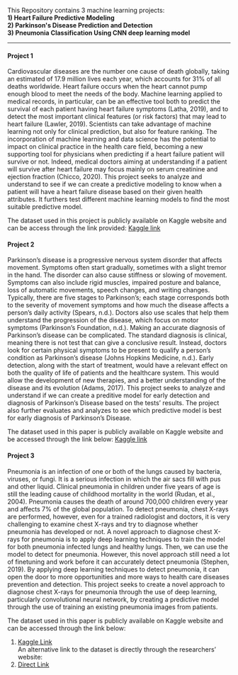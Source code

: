 This Repository contains 3 machine learning projects:  
**1) Heart Failure Predictive Modeling**  
**2) Parkinson's Disease Prediction and Detection**  
**3) Pneumonia Classification Using CNN deep learning model**  

**************************************
#### Project 1  
Cardiovascular diseases are the number one cause of death globally, taking an estimated of 17.9 million lives each year, which accounts for 31% of all deaths worldwide. Heart failure occurs when the heart cannot pump enough blood to meet the needs of the body. Machine learning applied to medical records, in particular, can be an effective tool both to predict the survival of each patient having heart failure symptoms (Latha, 2019), and to detect the most important clinical features (or risk factors) that may lead to heart failure (Lawler, 2019). Scientists can take advantage of machine learning not only for clinical prediction, but also for feature ranking. The incorporation of machine learning and data science has the potential to impact on clinical practice in the health care field, becoming a new supporting tool for physicians when predicting if a heart failure patient will survive or not. Indeed, medical doctors aiming at understanding if a patient will survive after heart failure may focus mainly on serum creatinine and ejection fraction (Chicco, 2020). This project seeks to analyze and understand to see if we can create a predictive modeling to know when a patient will have a heart failure disease based on their given health attributes. It furthers test different machine learning models to find the most suitable predictive model.

The dataset used in this project is publicly available on Kaggle website and can be access through the link provided: [Kaggle link](https://www.kaggle.com/andrewmvd/heart-failure-clinical-data)

#### Project 2

Parkinson’s disease is a progressive nervous system disorder that affects movement. Symptoms often start gradually, sometimes with a slight tremor in the hand. The disorder can also cause stiffness or slowing of movement. Symptoms can also include rigid muscles, impaired posture and balance, loss of automatic movements, speech changes, and writing changes. Typically, there are five stages to Parkinson’s; each stage corresponds both to the severity of movement symptoms and how much the disease affects a person’s daily activity (Spears, n.d.). Doctors also use scales that help them understand the progression of the disease, which focus on motor symptoms (Parkinson’s Foundation, n.d.). Making an accurate diagnosis of Parkinson’s disease can be complicated. The standard diagnosis is clinical, meaning there is not test that can give a conclusive result. Instead, doctors look for certain physical symptoms to be present to qualify a person’s condition as Parkinson’s disease (Johns Hopkins Medicine, n.d.). Early detection, along with the start of treatment, would have a relevant effect on both the quality of life of patients and the healthcare system. This would allow the development of new therapies, and a better understanding of the disease and its evolution (Adams, 2017). This project seeks to analyze and understand if we can create a preditive model for early detection and diagnosis of Parkinson’s Disease based on the tests’ results. The project also further evaluates and analyzes to see which predictive model is best for early diagnosis of Parkinson’s Disease. 

The dataset used in this paper is publicly available on Kaggle website and be accessed through the link below: [Kaggle link](https://www.kaggle.com/nidaguler/parkinsons-data-set)

#### Project 3  
Pneumonia is an infection of one or both of the lungs caused by bacteria, viruses, or fungi. It is a serious infection in which the air sacs fill with pus and other liquid. Clinical pneumonia in children under five years of age is still the leading cause of childhood mortality in the world (Rudan, et al., 2004). Pneumonia causes the death of around 700,000 children every year and affects 7% of the global population. To detect pneumonia, chest X-rays are performed, however, even for a trained radiologist and doctors, it is very challenging to examine chest X-rays and try to diagnose whether pneumonia has developed or not.
A novel approach to diagnose chest X-rays for pneumonia is to apply deep learning techniques to train the model for both pneumonia infected lungs and healthy lungs. Then, we can use the model to detect for pneumonia. However, this novel approach still need a lot of finetuning and work before it can accurately detect pneumonia (Stephen, 2019). By applying deep learning techniques to detect pneumonia, it can open the door to more opportunities and more ways to health care diseases prevention and detection. This project seeks to create a novel approach to diagnose chest X-rays for pneumonia through the use of deep learning, particularly convolutional neural network, by creating a predictive model through the use of training an existing pneumonia images from patients.

The dataset used in this paper is publicly available on Kaggle website and can be accessed through the link below:
1. [Kaggle Link](https://www.kaggle.com/paultimothymooney/chest-xray-pneumonia)  
An alternative link to the dataset is directly through the researchers’ website:  
2. [Direct Link](https://data.mendeley.com/datasets/rscbjbr9sj/3)
